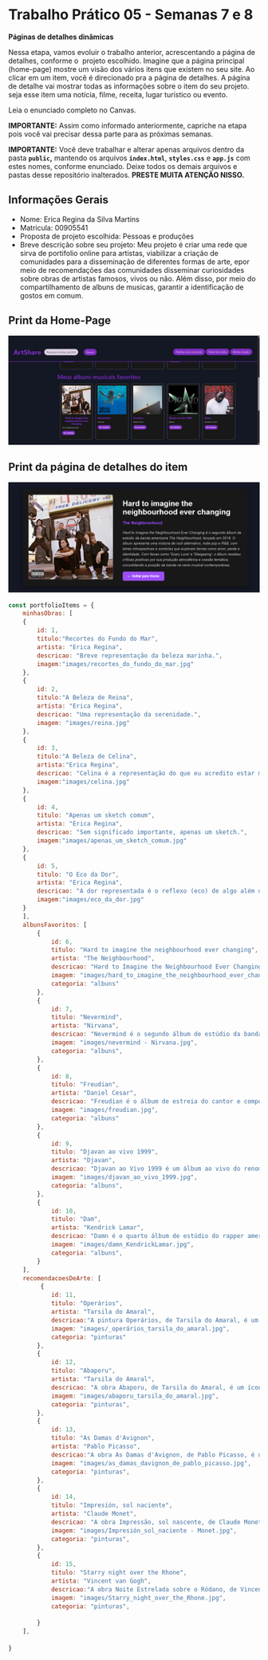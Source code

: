 # Trabalho Prático 05 - Semanas 7 e 8

**Páginas de detalhes dinâmicas**

Nessa etapa, vamos evoluir o trabalho anterior, acrescentando a página de detalhes, conforme o  projeto escolhido. Imagine que a página principal (home-page) mostre um visão dos vários itens que existem no seu site. Ao clicar em um item, você é direcionado pra a página de detalhes. A página de detalhe vai mostrar todas as informações sobre o item do seu projeto. seja esse item uma notícia, filme, receita, lugar turístico ou evento.

Leia o enunciado completo no Canvas. 

**IMPORTANTE:** Assim como informado anteriormente, capriche na etapa pois você vai precisar dessa parte para as próximas semanas. 

**IMPORTANTE:** Você deve trabalhar e alterar apenas arquivos dentro da pasta **`public`,** mantendo os arquivos **`index.html`**, **`styles.css`** e **`app.js`** com estes nomes, conforme enunciado. Deixe todos os demais arquivos e pastas desse repositório inalterados. **PRESTE MUITA ATENÇÃO NISSO.**

## Informações Gerais

- Nome: Erica Regina da Silva Martins
- Matricula: 00905541
- Proposta de projeto escolhida: Pessoas e produções
- Breve descrição sobre seu projeto: Meu projeto é criar uma rede que sirva de portifolio online para artistas, viabilizar a criação de comunidades para a disseminação de diferentes formas de arte, epor meio de recomendações das comunidades disseminar curiosidades sobre obras de artistas famosos, vivos ou não. Além disso, por meio do compartilhamento de albuns de musicas, garantir a identificação de gostos em comum.

## Print da Home-Page

![Home Page](img/homepage.png)

## Print da página de detalhes do item

![Detalhes](img/detalhes.png)

```javascript
const portfolioItems = {
    minhasObras: [
    {
        id: 1,
        titulo:"Recortes do Fundo do Mar",
        artista: "Erica Regina",
        descricao: "Breve representação da beleza marinha.",
        imagem:"images/recortes_do_fundo_do_mar.jpg" 
    },
    {
        id: 2,
        titulo:"A Beleza de Reina",
        artista: "Erica Regina",
        descricao: "Uma representação da serenidade.",
        imagem: "images/reina.jpg"
    },
    {
        id: 3,
        titulo:"A Beleza de Celina",
        artista:"Erica Regina",
        descricao: "Celina é a representação do que eu acredito estar mais proximo da beleza dos anjos.",
        imagem:"images/celina.jpg"
    },
    {
        id: 4,
        titulo: "Apenas um sketch comum",
        artista: "Erica Regina",
        descricao: "Sem significado importante, apenas um sketch.",
        imagem:"images/apenas_um_sketch_comum.jpg"
    },
    {
        id: 5,
        titulo: "O Eco da Dor",
        artista: "Erica Regina",
        descricao: "A dor representada é o reflexo (eco) de algo além do que está sendo mostrado.",
        imagem:"images/eco_da_dor.jpg"
    }
    ],
    albunsFavoritos: [
        {
            id: 6,
            titulo: "Hard to imagine the neighbourhood ever changing",
            artista: "The Neighbourhood",
            descricao: "Hard to Imagine the Neighbourhood Ever Changing é o segundo álbum de estúdio da banda americana The Neighbourhood, lançado em 2018. O álbum apresenta uma mistura de rock alternativo, indie pop e R&B, com letras introspectivas e sombrias que exploram temas como amor, perda e identidade. Com faixas como 'Scary Love' e 'Stargazing', o álbum recebeu críticas positivas por sua produção atmosférica e coesão temática, consolidando a posição da banda na cena musical contemporânea.",
            imagem: "images/hard_to_imagine_the_neighbourhood_ever_changing.jpg",
            categoria: "albuns"
        },
        {
            id: 7,
            titulo: "Nevermind",
            artista: "Nirvana",
            descricao: "Nevermind é o segundo álbum de estúdio da banda americana Nirvana, lançado em 1991. Produzido por Butch Vig, o álbum é amplamente creditado por trazer o grunge e o rock alternativo para o mainstream. Com faixas icônicas como 'Smells Like Teen Spirit', 'Come as You Are' e 'Lithium', Nevermind apresenta uma mistura de riffs pesados, melodias cativantes e letras introspectivas que capturam a angústia e a alienação da juventude dos anos 90. O álbum foi um sucesso comercial e crítico, vendendo mais de 30 milhões de cópias em todo o mundo e solidificando o legado do Nirvana como uma das bandas mais influentes da história do rock.",
            imagem: "images/nevermind - Nirvana.jpg",
            categoria: "albuns", 
        },
        {
            id: 8,
            titulo: "Freudian",
            artista: "Daniel Cesar",
            descricao: "Freudian é o álbum de estreia do cantor e compositor canadense Daniel Caesar, lançado em 2017. O álbum apresenta uma mistura de R&B contemporâneo, soul e gospel, com letras introspectivas que exploram temas como amor, fé e identidade. Com faixas como 'Get You', 'Best Part' e 'We Find Love', Freudian é elogiado por sua produção suave, vocais emotivos e arranjos minimalistas que destacam a vulnerabilidade e a sinceridade de Caesar. O álbum recebeu aclamação crítica e foi indicado ao Grammy, solidificando Daniel Caesar como uma das vozes emergentes mais promissoras do R&B moderno.",
            imagem: "images/freudian.jpg",
            categoria: "albuns"
        },
        {
            id: 9,
            titulo: "Djavan ao vivo 1999",
            artista: "Djavan",
            descricao: "Djavan ao Vivo 1999 é um álbum ao vivo do renomado cantor e compositor brasileiro Djavan, lançado em 1999. O álbum captura a energia e a emoção das performances ao vivo de Djavan, apresentando uma seleção de suas músicas mais populares e queridas, incluindo sucessos como 'Oceano', 'Flor de Lis' e 'Sina'. Com arranjos ao vivo vibrantes e a habilidade vocal distinta de Djavan, o álbum oferece uma experiência autêntica e envolvente para os fãs, destacando sua versatilidade musical que abrange gêneros como MPB, jazz e pop. Djavan ao Vivo 1999 é uma celebração do talento duradouro de Djavan e sua contribuição significativa para a música brasileira.",
            imagem: "images/djavan_ao_vivo_1999.jpg",
            categoria: "albuns",
        },
        {
            id: 10,
            titulo: "Dam",
            artista: "Kendrick Lamar",
            descricao: "Damn é o quarto álbum de estúdio do rapper americano Kendrick Lamar, lançado em 2017. O álbum é uma exploração profunda de temas como identidade, fé, luta e redenção, apresentando uma mistura de estilos musicais que vão do hip-hop ao jazz e ao funk. Com faixas impactantes como 'HUMBLE.', 'DNA.' e 'LOVE.', Damn é elogiado por suas letras complexas, produção inovadora e a habilidade de Lamar em contar histórias poderosas. O álbum recebeu aclamação crítica generalizada, ganhou o Prêmio Pulitzer de Música em 2018 e solidificou Kendrick Lamar como um dos artistas mais influentes e respeitados da música contemporânea.",   
            imagem: "images/damn_KendrickLamar.jpg",
            categoria: "albuns",
        }
    ],
    recomendacoesDeArte: [
         {
            id: 11,
            titulo: "Operários",
            artista: "Tarsila do Amaral",
            descricao:"A pintura Operários, de Tarsila do Amaral, é um dos quadros mais representativos do Modernismo brasileiro. Criada em 1933, a obra retrata a industrialização de São Paulo através de uma multidão de rostos de diferentes etnias, sugerindo a diversidade de imigrantes que trabalhavam nas fábricas. Ao fundo, a fumaça de chaminés simboliza o progresso industrial. A obra não é apenas um retrato. Ela é uma reflexão sobre as questões sociais e o trabalho no Brasil da época, mostrando a mistura de culturas que impulsionava a economia e levantando perguntas sobre a desigualdade. Com sua estética modernista, Operários se tornou um símbolo da identidade nacional e das complexas relações sociais do país.",
            imagem: "images/_operários_tarsila_do_amaral.jpg",
            categoria: "pinturas"
        },
        {
            id: 12,
            titulo: "Abaporu",
            artista: "Tarsila do Amaral",
            descricao: "A obra Abaporu, de Tarsila do Amaral, é um ícone do modernismo brasileiro. Pintada em 1928, a tela apresenta uma figura humana desproporcional com uma cabeça pequena e pés e mãos gigantes, sentada sob um sol tropical. O quadro foi o principal inspirador do \"Manifesto Antropófago\", de Oswald de Andrade. O nome, que significa \"homem que come gente\" em tupi-guarani, simboliza a ideia de devorar a cultura estrangeira para criar uma arte genuinamente brasileira, livre de imitações. É uma obra-chave na busca pela identidade cultural do Brasil e um marco na história da arte nacional.", 
            imagem: "images/abaporu_tarsila_do_amaral.jpg",
            categoria: "pinturas", 
        },
        {
            id: 13,
            titulo: "As Damas d'Avignon",
            artista: "Pablo Picasso",
            descricao:"A obra As Damas d'Avignon, de Pablo Picasso, é um quadro de 1907 que marcou o início do cubismo. A pintura mostra cinco mulheres nuas com corpos e rostos fragmentados e geométricos, inspirados em máscaras africanas. O quadro rompeu com a arte tradicional ao apresentar as figuras de vários ângulos ao mesmo tempo, revolucionando a forma de representar a realidade e abrindo caminho para a arte moderna.",
            imagem: "images/as_damas_davignon_de_pablo_picasso.jpg",
            categoria: "pinturas",
        },
        {
            id: 14,
            titulo: "Impresión, sol naciente",
            artista: "Claude Monet",
            descricao: "A obra Impressão, sol nascente, de Claude Monet, é o quadro que deu nome ao impressionismo. Pintado em 1872, o quadro retrata o porto de Le Havre, na França, com pinceladas soltas e rápidas. Em vez de focar nos detalhes, Monet buscou capturar a luz e a atmosfera do amanhecer. A obra simboliza a busca por uma nova forma de pintar, valorizando o momento e a percepção do artista sobre a natureza.",
            imagem: "images/Impresión_sol_naciente - Monet.jpg",
            categoria: "pinturas",
        },
        {
            id: 15,
            titulo: "Starry night over the Rhone",
            artista: "Vincent van Gogh",
            descricao:"A obra Noite Estrelada sobre o Ródano, de Vincent van Gogh, é uma pintura de 1888 que retrata a vista do rio Ródano em Arles, França, sob um céu noturno estrelado. Com suas cores vibrantes e pinceladas expressivas, Van Gogh capturou a beleza e a tranquilidade da cena, destacando o reflexo das estrelas na água. A obra é um exemplo marcante do estilo pós-impressionista de Van Gogh, transmitindo emoção e movimento através da cor e da luz.",
            imagem: "images/Starry_night_over_the_Rhone.jpg",
            categoria: "pinturas",

        }
    ],

}
